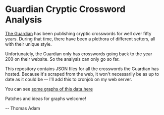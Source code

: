 Guardian Cryptic Crossword Analysis
===================================

[The Guardian](https://www.theguardian.com) has been publishing cryptic
crosswords for well over fifty years.  During that time, there have been a
plethora of different setters, all with their unique style.

Unfortunately, the Guardian only has crosswords going back to the year 200 on
their website.  So the analysis can only go so far.

This repository contains JSON files for all the crosswords the Guardian has
hosted.  Because it's scraped from the web, it won't necessarily be as up to
date as it could be -- I'll add this to cronjob on my web server.

You can see [some graphs of this data here](https://www.xteddy.org/gcc-analysis.html)

Patches and ideas for graphs welcome!

-- Thomas Adam
